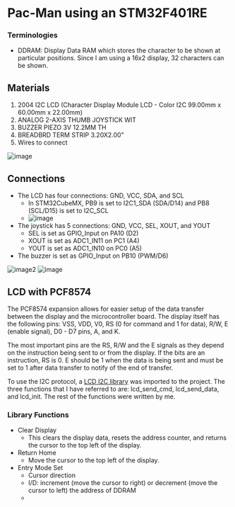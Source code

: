 # Pac-Man using an STM32F401RE

### Terminologies
- DDRAM: Display Data RAM which stores the character to be shown at particular positions. Since I am using a 16x2 display, 32 characters can be shown.

## Materials
1. 2004 I2C LCD (Character Display Module LCD - Color I2C 99.00mm x 60.00mm x 22.00mm)
2. ANALOG 2-AXIS THUMB JOYSTICK WIT
3. BUZZER PIEZO 3V 12.2MM TH
4. BREADBRD TERM STRIP 3.20X2.00"
5. Wires to connect

![image](https://github.com/user-attachments/assets/d3690178-f210-460b-88df-5f05370047e6)

## Connections
- The LCD has four connections: GND, VCC, SDA, and SCL
  - In STM32CubeMX, PB9 is set to I2C1_SDA (SDA/D14) and PB8 (SCL/D15) is set to I2C_SCL
  - ![image](https://github.com/user-attachments/assets/88de7ac6-46ff-428b-a5d1-e7ca8b57d041)
- The joystick has 5 connections: GND, VCC, SEL, XOUT, and YOUT
  - SEL is set as GPIO_Input on PA10 (D2)
  - XOUT is set as ADC1_IN11 on PC1 (A4)
  - YOUT is set as ADC1_IN10 on PC0 (A5)
- The buzzer is set as GPIO_Input on PB10 (PWM/D6)

![image2](https://github.com/user-attachments/assets/51b45d16-cd63-412f-bfd8-c203b666af73)
![image](https://github.com/user-attachments/assets/5a4ca3f4-88b6-4894-b530-74c42caa9e5e)

## LCD with PCF8574
The PCF8574 expansion allows for easier setup of the data transfer between the display and the microcontroller board. The display itself has the following pins: VSS, VDD, V0, RS (0 for command and 1 for data), R/W, E (enable signal), D0 - D7 pins, A, and K.

The most important pins are the RS, R/W and the E signals as they depend on the instruction being sent to or from the display. If the bits are an instruction, RS is 0. E should be 1 when the data is being sent and must be set to 1 after data transfer to notify of the end of transfer.

To use the I2C protocol, a [LCD I2C library](https://controllerstech.com/i2c-lcd-in-stm32/) was imported to the project. The three functions that I have referred to are: lcd_send_cmd, lcd_send_data, and lcd_init. The rest of the functions were written by me. 

### Library Functions
- Clear Display
  - This clears the display data, resets the address counter, and returns the cursor to the top left of the display.
- Return Home
  - Move the cursor to the top left of the display.
- Entry Mode Set
  - Cursor direction
  - I/D: increment (move the cursor to right) or decrement (move the cursor to left) the address of DDRAM
  - 
